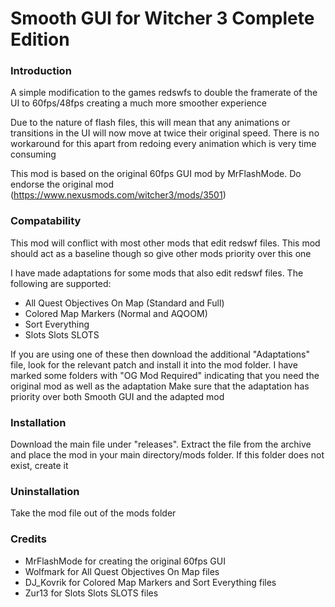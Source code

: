 # Smooth GUI for Witcher 3 Complete Edition
### Introduction
A simple modification to the games redswfs to double the framerate of the UI to 60fps/48fps creating a much more smoother experience

Due to the nature of flash files, this will mean that any animations or transitions in the UI will now move at twice their original speed. There is no workaround for this apart from redoing every animation which is very time consuming

This mod is based on the original 60fps GUI mod by MrFlashMode. Do endorse the original mod (https://www.nexusmods.com/witcher3/mods/3501)

### Compatability
This mod will conflict with most other mods that edit redswf files. This mod should act as a baseline though so give other mods priority over this one

I have made adaptations for some mods that also edit redswf files. The following are supported:
- All Quest Objectives On Map (Standard and Full)
- Colored Map Markers (Normal and AQOOM)
- Sort Everything
- Slots Slots SLOTS

If you are using one of these then download the additional "Adaptations" file, look for the relevant patch and install it into the mod folder. I have marked some folders with "OG Mod Required" indicating that you need the original mod as well as the adaptation
Make sure that the adaptation has priority over both Smooth GUI and the adapted mod

### Installation
Download the main file under "releases". Extract the file from the archive and place the mod in your main directory/mods folder. If this folder does not exist, create it

### Uninstallation
Take the mod file out of the mods folder

### Credits
- MrFlashMode for creating the original 60fps GUI
- Wolfmark for All Quest Objectives On Map files
- DJ_Kovrik for Colored Map Markers and Sort Everything files
- Zur13 for Slots Slots SLOTS files
